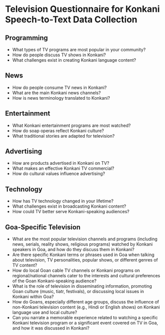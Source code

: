 # Television Questionnaire for Konkani Speech-to-Text Data Collection

## Programming
- What types of TV programs are most popular in your community?
- How do people discuss TV shows in Konkani?
- What challenges exist in creating Konkani language content?

## News
- How do people consume TV news in Konkani?
- What are the main Konkani news channels?
- How is news terminology translated to Konkani?

## Entertainment
- What Konkani entertainment programs are most watched?
- How do soap operas reflect Konkani culture?
- What traditional stories are adapted for television?

## Advertising
- How are products advertised in Konkani on TV?
- What makes an effective Konkani TV commercial?
- How do cultural values influence advertising?

## Technology
- How has TV technology changed in your lifetime?
- What challenges exist in broadcasting Konkani content?
- How could TV better serve Konkani-speaking audiences?

## Goa-Specific Television
- What are the most popular television channels and programs (including news, serials, reality shows, religious programs) watched by Konkani speakers in Goa, and how do they discuss them in Konkani?
- Are there specific Konkani terms or phrases used in Goa when talking about television, TV personalities, popular shows, or different genres of TV content?
- How do local Goan cable TV channels or Konkani programs on regional/national channels cater to the interests and cultural preferences of the Goan Konkani-speaking audience?
- What is the role of television in disseminating information, promoting Goan culture (music, tiatr, festivals), or discussing local issues in Konkani within Goa?
- How do Goans, especially different age groups, discuss the influence of non-Konkani television content (e.g., Hindi or English shows) on Konkani language use and local culture?
- Can you narrate a memorable experience related to watching a specific Konkani television program or a significant event covered on TV in Goa, and how it was discussed in Konkani?
